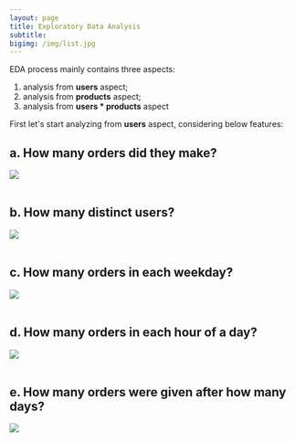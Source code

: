 ```yaml
---
layout: page
title: Exploratory Data Analysis
subtitle:
bigimg: /img/list.jpg
---
```


EDA process mainly contains three aspects: 

1. analysis from **users** aspect; 
2. analysis from **products** aspect; 
3. analysis from **users * products** aspect






First let's start analyzing from **users** aspect, considering below features:


## a.	How many orders did they make?


<div class='tableauPlaceholder' id='viz1556060299271' style='position: relative'><noscript><a href='#'><img alt=' ' src='https:&#47;&#47;public.tableau.com&#47;static&#47;images&#47;D1&#47;D1-Orders&#47;useridorderid&#47;1_rss.png' style='border: none' /></a></noscript><object class='tableauViz'  style='display:none;'><param name='host_url' value='https%3A%2F%2Fpublic.tableau.com%2F' /> <param name='embed_code_version' value='3' /> <param name='site_root' value='' /><param name='name' value='D1-Orders&#47;useridorderid' /><param name='tabs' value='no' /><param name='toolbar' value='yes' /><param name='static_image' value='https:&#47;&#47;public.tableau.com&#47;static&#47;images&#47;D1&#47;D1-Orders&#47;useridorderid&#47;1.png' /> <param name='animate_transition' value='yes' /><param name='display_static_image' value='yes' /><param name='display_spinner' value='yes' /><param name='display_overlay' value='yes' /><param name='display_count' value='yes' /><param name='filter' value='publish=yes' /></object></div>
<script type='text/javascript'> var divElement = document.getElementById('viz1556060299271');var vizElement = divElement.getElementsByTagName('object')[0];vizElement.style.width='100%';vizElement.style.height=(divElement.offsetWidth*0.75)+'px';var scriptElement = document.createElement('script');scriptElement.src = 'https://public.tableau.com/javascripts/api/viz_v1.js';vizElement.parentNode.insertBefore(scriptElement, vizElement);                </script>


<br>

## b.	How many distinct users?

<div class='tableauPlaceholder' id='viz1556060915623' style='position: relative'><noscript><a href='#'><img alt=' ' src='https:&#47;&#47;public.tableau.com&#47;static&#47;images&#47;di&#47;distinct_15560608602340&#47;distinct&#47;1_rss.png' style='border: none' /></a></noscript><object class='tableauViz'  style='display:none;'><param name='host_url' value='https%3A%2F%2Fpublic.tableau.com%2F' /> <param name='embed_code_version' value='3' /> <param name='site_root' value='' /><param name='name' value='distinct_15560608602340&#47;distinct' /><param name='tabs' value='no' /><param name='toolbar' value='yes' /><param name='static_image' value='https:&#47;&#47;public.tableau.com&#47;static&#47;images&#47;di&#47;distinct_15560608602340&#47;distinct&#47;1.png' /> <param name='animate_transition' value='yes' /><param name='display_static_image' value='yes' /><param name='display_spinner' value='yes' /><param name='display_overlay' value='yes' /><param name='display_count' value='yes' /><param name='filter' value='publish=yes' /></object></div>                
<script type='text/javascript'>var divElement = document.getElementById('viz1556060915623');var vizElement = divElement.getElementsByTagName('object')[0];vizElement.style.width='100%';vizElement.style.height=(divElement.offsetWidth*0.75)+'px';var scriptElement = document.createElement('script');scriptElement.src = 'https://public.tableau.com/javascripts/api/viz_v1.js'; vizElement.parentNode.insertBefore(scriptElement, vizElement);</script>



<br>

## c.	How many orders in each weekday?

<div class='tableauPlaceholder' id='viz1556061911453' style='position: relative'><noscript><a href='#'><img alt=' ' src='https:&#47;&#47;public.tableau.com&#47;static&#47;images&#47;di&#47;distinct_15560608602340&#47;day_of_week&#47;1_rss.png' style='border: none' /></a></noscript><object class='tableauViz'  style='display:none;'><param name='host_url' value='https%3A%2F%2Fpublic.tableau.com%2F' /> <param name='embed_code_version' value='3' /> <param name='site_root' value='' /><param name='name' value='distinct_15560608602340&#47;day_of_week' /><param name='tabs' value='no' /><param name='toolbar' value='yes' /><param name='static_image' value='https:&#47;&#47;public.tableau.com&#47;static&#47;images&#47;di&#47;distinct_15560608602340&#47;day_of_week&#47;1.png' /> <param name='animate_transition' value='yes' /><param name='display_static_image' value='yes' /><param name='display_spinner' value='yes' /><param name='display_overlay' value='yes' /><param name='display_count' value='yes' /><param name='filter' value='publish=yes' /></object></div>
<script type='text/javascript'>var divElement = document.getElementById('viz1556061911453');var vizElement = divElement.getElementsByTagName('object')[0];vizElement.style.width='100%';vizElement.style.height=(divElement.offsetWidth*0.75)+'px';var scriptElement = document.createElement('script');scriptElement.src = 'https://public.tableau.com/javascripts/api/viz_v1.js'; vizElement.parentNode.insertBefore(scriptElement, vizElement);</script>


<br>



## d. How many orders in each hour of a day?

<div class='tableauPlaceholder' id='viz1556235133376' style='position: relative'><noscript><a href='#'><img alt=' ' src='https:&#47;&#47;public.tableau.com&#47;static&#47;images&#47;GF&#47;GFJ4KP88J&#47;1_rss.png' style='border: none' /></a></noscript><object class='tableauViz'  style='display:none;'><param name='host_url' value='https%3A%2F%2Fpublic.tableau.com%2F' /> <param name='embed_code_version' value='3' /> <param name='path' value='shared&#47;GFJ4KP88J' /> <param name='toolbar' value='yes' /><param name='static_image' value='https:&#47;&#47;public.tableau.com&#47;static&#47;images&#47;GF&#47;GFJ4KP88J&#47;1.png' /> <param name='animate_transition' value='yes' /><param name='display_static_image' value='yes' /><param name='display_spinner' value='yes' /><param name='display_overlay' value='yes' /><param name='display_count' value='yes' /><param name='filter' value='publish=yes' /></object></div>
<script type='text/javascript'>var divElement = document.getElementById('viz1556235133376');var vizElement = divElement.getElementsByTagName('object')[0];if ( divElement.offsetWidth > 800 ) { vizElement.style.width='1000px';vizElement.style.height='827px';} else if ( divElement.offsetWidth > 500 ) { vizElement.style.width='1000px';vizElement.style.height='827px';} else { vizElement.style.width='100%';vizElement.style.height='727px';}var scriptElement = document.createElement('script');scriptElement.src = 'https://public.tableau.com/javascripts/api/viz_v1.js'; vizElement.parentNode.insertBefore(scriptElement, vizElement);</script>



<br>


## e.	How many orders were given after how many days?

<div class='tableauPlaceholder' id='viz1556244181196' style='position: relative'><noscript><a href='#'><img alt=' ' src='https:&#47;&#47;public.tableau.com&#47;static&#47;images&#47;NY&#47;NYX7TSHWN&#47;1_rss.png' style='border: none' /></a></noscript><object class='tableauViz'  style='display:none;'><param name='host_url' value='https%3A%2F%2Fpublic.tableau.com%2F' /> <param name='embed_code_version' value='3' /> <param name='path' value='shared&#47;NYX7TSHWN' /> <param name='toolbar' value='yes' /><param name='static_image' value='https:&#47;&#47;public.tableau.com&#47;static&#47;images&#47;NY&#47;NYX7TSHWN&#47;1.png' /> <param name='animate_transition' value='yes' /><param name='display_static_image' value='yes' /><param name='display_spinner' value='yes' /><param name='display_overlay' value='yes' /><param name='display_count' value='yes' /><param name='filter' value='publish=yes' /></object></div> 
<script type='text/javascript'>var divElement = document.getElementById('viz1556244181196');var vizElement = divElement.getElementsByTagName('object')[0];if ( divElement.offsetWidth > 800 ) { vizElement.style.width='1000px';vizElement.style.height='627px';} else if ( divElement.offsetWidth > 500 ) { vizElement.style.width='1000px';vizElement.style.height='627px';} else { vizElement.style.width='100%';vizElement.style.height='727px';}var scriptElement = document.createElement('script');                    scriptElement.src = 'https://public.tableau.com/javascripts/api/viz_v1.js';                 vizElement.parentNode.insertBefore(scriptElement, vizElement);</script>


<br>

